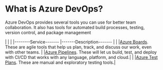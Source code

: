 # What is Azure DevOps?

Azure DevOps provides several tools you can use for better team collaboration. It also has tools for automated build processes, testing, version control, and package management

|                           |               |
|--------Service-------     |-------Description------- |
|                    |[Azure Boards](https://azure.microsoft.com/en-us/products/devops/boards/). These are agile tools that help us plan, track, and discuss our work, even with other teams. 
|                    |[Azure Pipelines](https://azure.microsoft.com/en-us/products/devops/pipelines/). These will let us build, test, and deploy with CI/CD that works with any language, platform, and cloud.|
|                    |[Azure Test Plans](https://azure.microsoft.com/en-us/products/devops/test-plans/). These are manual and exploratory testing tools.|
